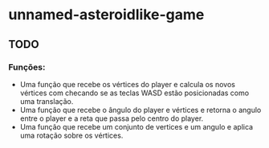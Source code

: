 # unnamed-asteroidlike-game

## TODO

### Funções:

- Uma função que recebe os vértices do player e calcula os novos vértices com checando se as teclas WASD estão posicionadas como uma translação.
- Uma função que recebe o ângulo do player e vértices e retorna o angulo entre o player e a reta que passa pelo centro do player.
- Uma função que recebe um conjunto de vertices e um angulo e aplica uma rotação sobre os vértices.